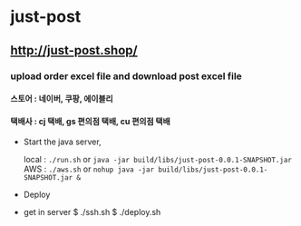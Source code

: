 # just-post
## http://just-post.shop/
### upload order excel file and download post excel file
#### 스토어 : 네이버, 쿠팡, 에이블리
#### 택배사 : cj 택배, gs 편의점 택배, cu 편의점 택배


- Start the java server,

  local : `./run.sh` or `java -jar build/libs/just-post-0.0.1-SNAPSHOT.jar`
  AWS   : `./aws.sh` or `nohup java -jar build/libs/just-post-0.0.1-SNAPSHOT.jar &`

- Deploy

- get in server
$ ./ssh.sh
$ ./deploy.sh


